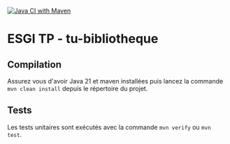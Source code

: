 [![Java CI with Maven](https://github.com/louis-tamagny/tu-bibliotheque/actions/workflows/maven.yml/badge.svg?branch=main)](https://github.com/louis-tamagny/tu-bibliotheque/actions/workflows/maven.yml)
# ESGI TP - tu-bibliotheque

## Compilation

Assurez vous d'avoir Java 21 et maven installées puis lancez la commande `mvn clean install` depuis le répertoire du projet.

## Tests

Les tests unitaires sont exécutés avec la commande `mvn verify` ou `mvn test`.
